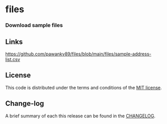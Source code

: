 # files

### Download sample files


## Links
https://github.com/pawankv89/files/blob/main/files/sample-address-list.csv


## License

This code is distributed under the terms and conditions of the [MIT license](LICENSE).

## Change-log

A brief summary of each this release can be found in the [CHANGELOG](CHANGELOG.mdown). 
